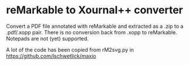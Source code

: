 # reMarkable to Xournal++ converter

Convert a PDF file annotated with reMarkable and extracted as a .zip to a .pdf/.xopp pair. There is no conversion back from .xopp to reMarkable. Notepads are not (yet) supported. 

A lot of the code has been copied from rM2svg.py in https://github.com/lschwetlick/maxio
